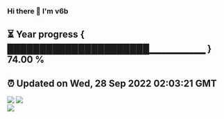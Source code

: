 ### Hi there 👋  I'm v6b  
⏳ Year progress { ██████████████████████▁▁▁▁▁▁▁▁ } 74.00 %
---
⏰ Updated on Wed, 28 Sep 2022 02:03:21 GMT
---
![](https://github-readme-stats.vercel.app/api?username=v6b&bg_color=30,e96443,904e95&title_color=fff&text_color=fff&layout=compact)
![](https://github-readme-stats.vercel.app/api/top-langs/?username=v6b&layout=compact&bg_color=30,e96443,904e95&title_color=fff&text_color=fff)  
![](https://gcore.jsdelivr.net/gh/v6b/v6b@main/assets/github-contribution-grid-snake.svg)

